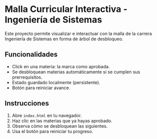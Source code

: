 # Malla Curricular Interactiva - Ingeniería de Sistemas

Este proyecto permite visualizar e interactuar con la malla de la carrera Ingeniería de Sistemas en forma de árbol de desbloqueo.

## Funcionalidades
- Click en una materia: la marca como aprobada.
- Se desbloquean materias automáticamente si se cumplen sus prerrequisitos.
- Estado guardado localmente (persistente).
- Botón para reiniciar avance.

## Instrucciones
1. Abre `index.html` en tu navegador.
2. Haz clic en las materias que ya hayas aprobado.
3. Observa cómo se desbloquean las siguientes.
4. Usa el botón para reiniciar tu progreso.

